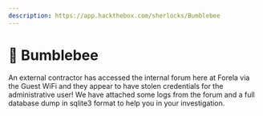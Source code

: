 ```yaml
---
description: https://app.hackthebox.com/sherlocks/Bumblebee
---
```


# 🐝 Bumblebee

An external contractor has accessed the internal forum here at Forela via the Guest WiFi and they appear to have stolen credentials for the administrative user! We have attached some logs from the forum and a full database dump in sqlite3 format to help you in your investigation.


